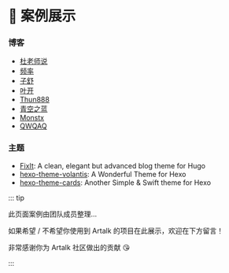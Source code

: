 # 🚀 案例展示

### 博客

- [杜老师说](https://dusays.com/)
- [频率](https://pinlyu.com/)
- [子舒](https://imhan.cn/)
- [叶开](https://xn--qpru0x.cn/)
- [Thun888](https://blog.thun888.xyz/)
- [青空之蓝](https://blog.ixk.me/)
- [Monstx](https://blog.monsterx.cn/)
- [QWQAQ](https://qwqaq.com/)

### 主题

- [FixIt](https://github.com/Lruihao/FixIt): A clean, elegant but advanced blog theme for Hugo
- [hexo-theme-volantis](https://github.com/volantis-x/hexo-theme-volantis): A Wonderful Theme for Hexo
- [hexo-theme-cards](https://github.com/ChrAlpha/hexo-theme-cards): Another Simple & Swift theme for Hexo

::: tip

此页面案例由团队成员整理...

如果希望 / 不希望你使用到 Artalk 的项目在此展示，欢迎在下方留言！

非常感谢你为 Artalk 社区做出的贡献 😘

:::

